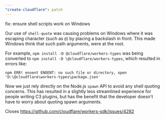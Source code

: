 ```yaml
---
"create-cloudflare": patch
---
```


fix: ensure shell scripts work on Windows

Our use of `shell-quote` was causing problems on Windows where it was
escaping character (such as `@`) by placing a backslash in front.
This made Windows think that such path arguments, were at the root.

For example, `npm install -D @cloudflare/workers-types` was being converted to
`npm install -D \@cloudflare/workers-types`, which resulted in errors like:

```
npm ERR! enoent ENOENT: no such file or directory, open 'D:\@cloudflare\workers-types\package.json'
```

Now we just rely directly on the Node.js `spawn` API to avoid any shell quoting
concerns. This has resulted in a slightly less streamlined experience for people
writing C3 plugins, but has the benefit that the developer doesn't have to worry
about quoting spawn arguments.

Closes https://github.com/cloudflare/workers-sdk/issues/4282
